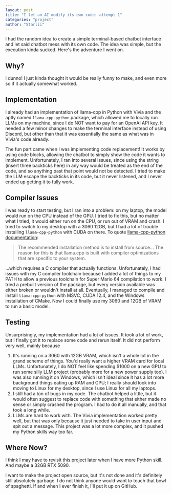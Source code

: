 ```yaml
---
layout: post
title: "I let an AI modify its own code: attempt 1"
categories: "project"
author: "Starlii"
---
```


I had the random idea to create a simple terminal-based chatbot interface and let said chatbot mess with its own code. The idea was simple, but the execution kinda sucked. Here's the adventure I went on.

## Why?

I dunno! I just kinda thought it would be really funny to make, and even more so if it actually somewhat worked.

## Implementation

I already had an implementation of llama-cpp in Python with Vivia and the aptly named `llama-cpp-python` package, which allowed me to locally run LLMs on my machine, since I do NOT want to pay for an OpenAI API key. It needed a few minor changes to make the terminal interface instead of using Discord, but other than that it was essentially the same as what was in Vivia's code already.

The fun part came when I was implementing code replacement! It works by using code blocks, allowing the chatbot to simply show the code it wants to implement. Unfortunately, I ran into several issues, since using the string (insert three backticks here) in any way would be treated as the end of the code, and so anything past that point would not be detected. I tried to make the LLM escape the backticks in its code, but it never listened, and I never ended up getting it to fully work.

## Compiler Issues

I was ready to start testing, but I ran into a problem: on my laptop, the model would run on the CPU instead of the GPU. I tried to fix this, but no matter what I tried, it would either run on the CPU, or run out of VRAM and crash. I tried to switch to my desktop with a 3060 12GB, but I had a lot of trouble installing `llama-cpp-python` with CUDA on there. To quote [llama-cpp-python documentation](https://github.com/abetlen/llama-cpp-python?tab=readme-ov-file#are-there-pre-built-binaries--binary-wheels-available):

> The recommended installation method is to install from source... The reason for this is that llama.cpp is built with compiler optimizations that are specific to your system.

...which requires a C compiler that actually functions. Unfortunately, I had issues with my C compiler toolchain because I added a lot of things to my PATH to allow a previous toolchain for Super Mario 64 compilation to work. I tried a prebuilt version of the package, but every version available was either broken or wouldn't install at all. Eventually, I managed to compile and install `llama-cpp-python` with MSVC, CUDA 12.4, and the Windows installation of CMake. Now I could finally use my 3060 and 12GB of VRAM to run a basic model.

## Testing

Unsurprisingly, my implementation had a lot of issues. It took a lot of work, but I finally got it to replace some code and rerun itself. It did not perform very well, mainly because

1. It's running on a 3060 with 12GB VRAM, which isn't a whole lot in the grand scheme of things. You'd really want a higher VRAM card for local LLMs. Unfortunately, I do NOT feel like spending $1000 on a new GPU to run some silly LLM project (probably more for a new power supply too). I was also running it on Windows, which isn't ideal since it has a lot more background things eating up RAM and CPU; I really should look into moving to Linux for my desktop, since I use Linux for all my laptops.
2. I still had a ton of bugs in my code. The chatbot helped a little, but it would often suggest to replace code with something that either made no sense or simply crashed the program. I had to do it all manually, and that took a long while.
3. LLMs are hard to work with. The Vivia implementation worked pretty well, but that was only because it just needed to take in user input and spit out a message. This project was a lot more complex, and it pushed my Python skills way too far.

## Where Now?

I think I may have to revisit this project later when I have more Python skill. And maybe a 32GB RTX 5090.

I want to make the project open source, but it's not done and it's definitely still absolutely garbage. I do not think anyone would want to touch that bowl of spaghetti. If and when I ever finish it, I'll put it up on GitHub.
